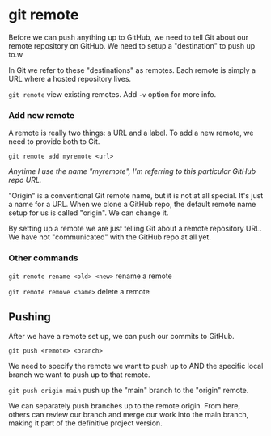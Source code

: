 # git remote

Before we can push anything up to GitHub, we need to tell Git about our remote repository on GitHub. We need to setup a "destination" to push up to.w

In Git we refer to these "destinations" as remotes. Each remote is simply a URL where a hosted repository lives.

`git remote` view existing remotes. Add `-v` option for more info.

### Add new remote

A remote is really two things: a URL and a label. To add a new remote, we need to provide both to Git.

`git remote add myremote <url>`

_Anytime I use the name "myremote", I'm referring to this particular GitHub repo URL._

"Origin" is a conventional Git remote name, but it is not at all special. It's just a name for a URL. When we clone a GitHub repo, the default remote name setup for us is called "origin". We can change it.

By setting up a remote we are just telling Git about a remote repository URL. We have not "communicated" with the GitHub repo at all yet.

### Other commands

`git remote rename <old> <new>` rename a remote

`git remote remove <name>` delete a remote

## Pushing

After we have a remote set up, we can push our commits to GitHub.

`git push <remote> <branch>`

We need to specify the remote we want to push up to AND the specific local branch we want to push up to that remote.

`git push origin main` push up the "main" branch to the "origin" remote.

We can separately push branches up to the remote origin. From here, others can review our branch and merge our work into the main branch, making it part of the definitive project version.
